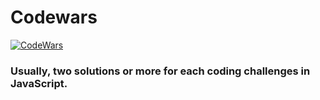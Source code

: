 # Codewars

[![CodeWars](https://www.codewars.com/users/Spierbal/badges/large)](https://www.codewars.com/users/Spierbal)

### Usually, two solutions or more for each coding challenges in JavaScript.

